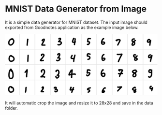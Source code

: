 # MNIST Data Generator from Image

It is a simple data generator for MNIST dataset. The input image should exported from Goodnotes application as the example image below.

<img src="image.jpeg" alt="example image">

It will automatic crop the image and resize it to 28x28 and save in the data folder.